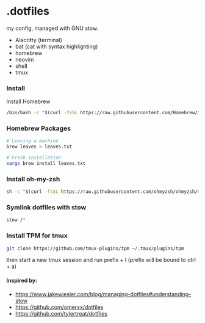 # .dotfiles

my config, managed with GNU stow.

- Alacritty (terminal)
- bat (cat with syntax highlighting)
- homebrew 
- neovim
- shell
- tmux

### Install 

Install Homebrew

```bash
/bin/bash -c "$(curl -fsSL https://raw.githubusercontent.com/Homebrew/install/HEAD/install.sh)"
```

### Homebrew Packages

```bash
# Leaving a machine
brew leaves > leaves.txt

# Fresh installation
xargs brew install leaves.txt
```

### Install oh-my-zsh

```bash
sh -c "$(curl -fsSL https://raw.githubusercontent.com/ohmyzsh/ohmyzsh/master/tools/install.sh)"
```


### Symlink dotfiles with stow

```bash
stow /*
```

### Install TPM for tmux

```bash
git clone https://github.com/tmux-plugins/tpm ~/.tmux/plugins/tpm
```

then start a new tmux session and run prefix + I (prefix will be bound to ctrl + a)


 #### Inspired by:

- https://www.jakewiesler.com/blog/managing-dotfiles#understanding-stow 
- https://github.com/omerxx/dotfiles
- https://github.com/tylertreat/dotfiles


